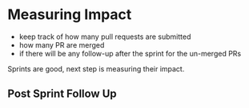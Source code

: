# Measuring Impact

- keep track of how many pull requests are submitted
- how many PR are merged
- if there will be any follow-up after the sprint for the un-merged PRs

Sprints are good, next step is measuring their impact.

## Post Sprint Follow Up
